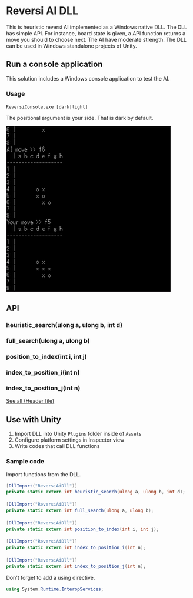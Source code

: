 # Reversi AI DLL

This is heuristic reversi AI implemented as a Windows native DLL.
The DLL has simple API.
For instance, board state is given, a API function returns a move you should to choose next.
The AI have moderate strength.
The DLL can be used in Windows standalone projects of Unity.

## Run a console application

This solution includes a Windows console application to test the AI.

### Usage

`ReversiConsole.exe [dark|light]`

The positional argument is your side.
That is dark by default.

![console reversi](Console.png)

## API

### heuristic_search(ulong a, ulong b, int d)
### full_search(ulong a, ulong b)
### position_to_index(int i, int j)
### index_to_position_i(int n)
### index_to_position_j(int n)
[See all (Header file)](ReversiAiDll/ReversiAiDll.h)

## Use with Unity

1. Import DLL into Unity `Plugins` folder inside of `Assets`
2. Configure platform settings in Inspector view
3. Write codes that call DLL functions

### Sample code

Import functions from the DLL.

```cs
[DllImport("ReversiAiDll")]
private static extern int heuristic_search(ulong a, ulong b, int d);

[DllImport("ReversiAiDll")]
private static extern int full_search(ulong a, ulong b);

[DllImport("ReversiAiDll")]
private static extern int position_to_index(int i, int j);

[DllImport("ReversiAiDll")]
private static extern int index_to_position_i(int n);

[DllImport("ReversiAiDll")]
private static extern int index_to_position_j(int n);
```

Don't forget to add a using directive.

```cs
using System.Runtime.InteropServices;
```
